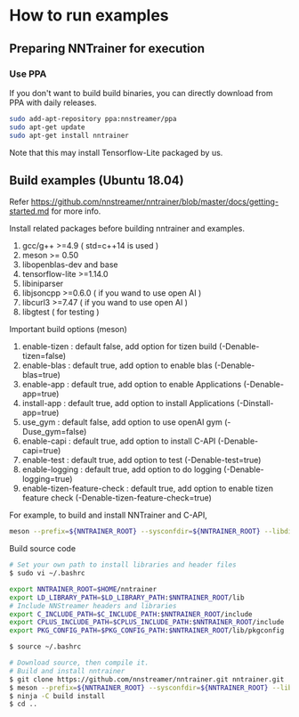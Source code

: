 # How to run examples

## Preparing NNTrainer for execution

### Use PPA

If you don't want to build build binaries, you can directly download from PPA with daily releases.

```bash
sudo add-apt-repository ppa:nnstreamer/ppa
sudo apt-get update
sudo apt-get install nntrainer
```

Note that this may install Tensorflow-Lite packaged by us.

## Build examples (Ubuntu 18.04)

Refer <https://github.com/nnstreamer/nntrainer/blob/master/docs/getting-started.md> for more info.

Install related packages before building nntrainer and examples.

1. gcc/g++ >=4.9 ( std=c++14 is used )
2. meson >= 0.50
3. libopenblas-dev and base
4. tensorflow-lite >=1.14.0
5. libiniparser
6. libjsoncpp >=0.6.0 ( if you wand to use open AI )
7. libcurl3 >=7.47 ( if you wand to use open AI )
8. libgtest ( for testing )

Important build options (meson)

1. enable-tizen : default false, add option for tizen build (-Denable-tizen=false)
2. enable-blas : default true, add option to enable blas (-Denable-blas=true)
3. enable-app : default true, add option to enable Applications (-Denable-app=true)
4. install-app : default true, add option to install Applications (-Dinstall-app=true)
5. use_gym : default false, add option to use openAI gym (-Duse_gym=false)
6. enable-capi : default true, add option to install C-API (-Denable-capi=true)
7. enable-test : default true, add option to test (-Denable-test=true)
8. enable-logging : default true, add option to do logging (-Denable-logging=true)
9. enable-tizen-feature-check : default true, add option to enable tizen feature check (-Denable-tizen-feature-check=true)

For example, to build and install NNTrainer and C-API,

```bash
meson --prefix=${NNTRAINER_ROOT} --sysconfdir=${NNTRAINER_ROOT} --libdir=lib --bindir=bin --includedir=include -Denable-capi=true build
```

Build source code

```bash
# Set your own path to install libraries and header files
$ sudo vi ~/.bashrc

export NNTRAINER_ROOT=$HOME/nntrainer
export LD_LIBRARY_PATH=$LD_LIBRARY_PATH:$NNTRAINER_ROOT/lib
# Include NNStreamer headers and libraries
export C_INCLUDE_PATH=$C_INCLUDE_PATH:$NNTRAINER_ROOT/include
export CPLUS_INCLUDE_PATH=$CPLUS_INCLUDE_PATH:$NNTRAINER_ROOT/include
export PKG_CONFIG_PATH=$PKG_CONFIG_PATH:$NNTRAINER_ROOT/lib/pkgconfig

$ source ~/.bashrc

# Download source, then compile it.
# Build and install nntrainer
$ git clone https://github.com/nnstreamer/nntrainer.git nntrainer.git
$ meson --prefix=${NNTRAINER_ROOT} --sysconfdir=${NNTRAINER_ROOT} --libdir=lib --bindir=bin --includedir=include build
$ ninja -C build install
$ cd ..
```
